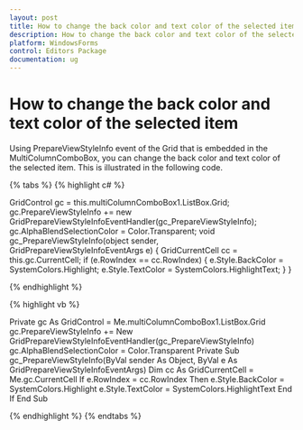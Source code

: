 ```yaml
---
layout: post
title: How to change the back color and text color of the selected item | WindowsForms | Syncfusion
description: How to change the back color and text color of the selected item
platform: WindowsForms
control: Editors Package
documentation: ug
---
```


# How to change the back color and text color of the selected item

Using PrepareViewStyleInfo event of the Grid that is embedded in the MultiColumnComboBox, you can change the back color and text color of the selected item. This is illustrated in the following code.

{% tabs %}
{% highlight c# %}

GridControl gc = this.multiColumnComboBox1.ListBox.Grid;
gc.PrepareViewStyleInfo += new GridPrepareViewStyleInfoEventHandler(gc_PrepareViewStyleInfo);
gc.AlphaBlendSelectionColor = Color.Transparent;
void gc_PrepareViewStyleInfo(object sender, GridPrepareViewStyleInfoEventArgs e)
{
    GridCurrentCell cc = this.gc.CurrentCell;
    if (e.RowIndex == cc.RowIndex)
    {
        e.Style.BackColor = SystemColors.Highlight;
        e.Style.TextColor = SystemColors.HighlightText;
    }
}

{% endhighlight %}

{% highlight vb %}

Private gc As GridControl = Me.multiColumnComboBox1.ListBox.Grid
gc.PrepareViewStyleInfo += New GridPrepareViewStyleInfoEventHandler(gc_PrepareViewStyleInfo)
gc.AlphaBlendSelectionColor = Color.Transparent
Private Sub gc_PrepareViewStyleInfo(ByVal sender As Object, ByVal e As GridPrepareViewStyleInfoEventArgs)
Dim cc As GridCurrentCell = Me.gc.CurrentCell
If e.RowIndex = cc.RowIndex Then
e.Style.BackColor = SystemColors.Highlight
e.Style.TextColor = SystemColors.HighlightText
End If
End Sub

{% endhighlight %}
{% endtabs %}
